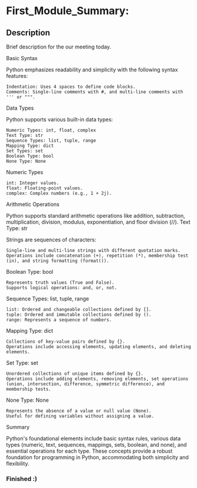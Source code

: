 # First_Module_Summary:

## Description
Brief description for the our meeting today.

Basic Syntax

Python emphasizes readability and simplicity with the following syntax features:

    Indentation: Uses 4 spaces to define code blocks.
    Comments: Single-line comments with #, and multi-line comments with ''' or """.

Data Types

Python supports various built-in data types:

    Numeric Types: int, float, complex
    Text Type: str
    Sequence Types: list, tuple, range
    Mapping Type: dict
    Set Types: set
    Boolean Type: bool
    None Type: None

Numeric Types

    int: Integer values.
    float: Floating-point values.
    complex: Complex numbers (e.g., 1 + 2j).

Arithmetic Operations

Python supports standard arithmetic operations like addition, subtraction, multiplication, division, modulus, exponentiation, and floor division (//).
Text Type: str

Strings are sequences of characters:

    Single-line and multi-line strings with different quotation marks.
    Operations include concatenation (+), repetition (*), membership test (in), and string formatting (format()).

Boolean Type: bool

    Represents truth values (True and False).
    Supports logical operations: and, or, not.

Sequence Types: list, tuple, range

    list: Ordered and changeable collections defined by [].
    tuple: Ordered and immutable collections defined by ().
    range: Represents a sequence of numbers.

Mapping Type: dict

    Collections of key-value pairs defined by {}.
    Operations include accessing elements, updating elements, and deleting elements.

Set Type: set

    Unordered collections of unique items defined by {}.
    Operations include adding elements, removing elements, set operations (union, intersection, difference, symmetric difference), and membership tests.

None Type: None

    Represents the absence of a value or null value (None).
    Useful for defining variables without assigning a value.

Summary

Python's foundational elements include basic syntax rules, various data types (numeric, text, sequences, mappings, sets, boolean, and none), and essential operations for each type. These concepts provide a robust foundation for programming in Python, accommodating both simplicity and flexibility.

### Finished :)

